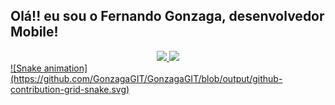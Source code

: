 ## Olá!! eu sou o Fernando Gonzaga, desenvolvedor Mobile!
<div align="center">
  <a href="https://github.com/GonzagaGIT">
  <img height="180em" src="https://github-readme-stats.vercel.app/api?username=GonzagaGIT&show_icons=true&theme=dark&include_all_commits=false&count_private=true"/>
  <img height="180em" src="https://github-readme-stats.vercel.app/api/top-langs/?username=GonzagaGIT&layout=compact&langs_count=1&theme=dark"/>
</div>
  ![Snake animation](https://github.com/GonzagaGIT/GonzagaGIT/blob/output/github-contribution-grid-snake.svg)
